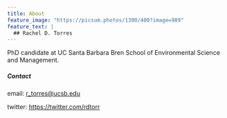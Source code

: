 ```yaml
---
title: About
feature_image: "https://picsum.photos/1300/400?image=989"
feature_text: |
  ## Rachel D. Torres 
---
```


PhD candidate at UC Santa Barbara Bren School of Environmental Science and Management. 

##### Contact 

email: r_torres@ucsb.edu

twitter: https://twitter.com/rdtorr




